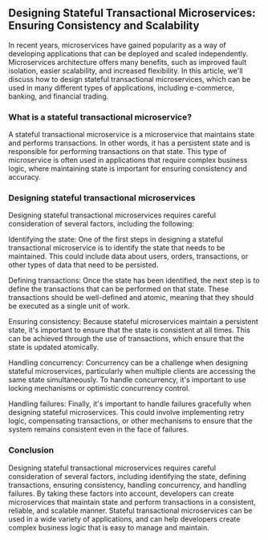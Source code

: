 ## Designing Stateful Transactional Microservices: Ensuring Consistency and Scalability

In recent years, microservices have gained popularity as a way of developing applications that can be deployed and scaled independently. Microservices architecture offers many benefits, such as improved fault isolation, easier scalability, and increased flexibility. In this article, we'll discuss how to design stateful transactional microservices, which can be used in many different types of applications, including e-commerce, banking, and financial trading.

### What is a stateful transactional microservice?

A stateful transactional microservice is a microservice that maintains state and performs transactions. In other words, it has a persistent state and is responsible for performing transactions on that state. This type of microservice is often used in applications that require complex business logic, where maintaining state is important for ensuring consistency and accuracy.

### Designing stateful transactional microservices

Designing stateful transactional microservices requires careful consideration of several factors, including the following:

Identifying the state: One of the first steps in designing a stateful transactional microservice is to identify the state that needs to be maintained. This could include data about users, orders, transactions, or other types of data that need to be persisted.

Defining transactions: Once the state has been identified, the next step is to define the transactions that can be performed on that state. These transactions should be well-defined and atomic, meaning that they should be executed as a single unit of work.

Ensuring consistency: Because stateful microservices maintain a persistent state, it's important to ensure that the state is consistent at all times. This can be achieved through the use of transactions, which ensure that the state is updated atomically.

Handling concurrency: Concurrency can be a challenge when designing stateful microservices, particularly when multiple clients are accessing the same state simultaneously. To handle concurrency, it's important to use locking mechanisms or optimistic concurrency control.

Handling failures: Finally, it's important to handle failures gracefully when designing stateful microservices. This could involve implementing retry logic, compensating transactions, or other mechanisms to ensure that the system remains consistent even in the face of failures.

### Conclusion

Designing stateful transactional microservices requires careful consideration of several factors, including identifying the state, defining transactions, ensuring consistency, handling concurrency, and handling failures. By taking these factors into account, developers can create microservices that maintain state and perform transactions in a consistent, reliable, and scalable manner. Stateful transactional microservices can be used in a wide variety of applications, and can help developers create complex business logic that is easy to manage and maintain.

